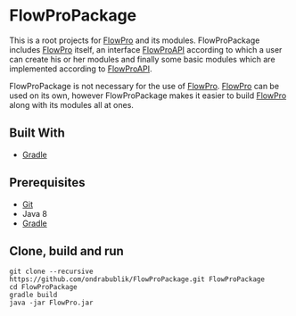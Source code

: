 # FlowProPackage
This is a root projects for [FlowPro](https://github.com/ondrabublik/FlowPro) and its modules. FlowProPackage includes [FlowPro](https://github.com/ondrabublik/FlowPro) itself, an interface [FlowProAPI](https://github.com/ondrabublik/FlowProAPI) according to which a user can create his or her modules and finally some basic modules which are implemented according to [FlowProAPI](https://github.com/ondrabublik/FlowProAPI).

FlowProPackage is not necessary for the use of [FlowPro](https://github.com/ondrabublik/FlowPro). [FlowPro](https://github.com/ondrabublik/FlowPro) can be used on its own, however FlowProPackage makes it easier to build [FlowPro](https://github.com/ondrabublik/FlowPro) along with its modules all at ones.

## Built With
* [Gradle](https://gradle.org/)

## Prerequisites
* [Git](https://git-scm.com/)  
* Java 8  
* [Gradle](https://gradle.org/)

## Clone, build and run
```
git clone --recursive https://github.com/ondrabublik/FlowProPackage.git FlowProPackage
cd FlowProPackage
gradle build
java -jar FlowPro.jar
```
